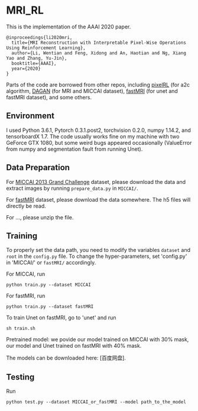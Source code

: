 # MRI_RL

This is the implementation of the AAAI 2020 paper.

```
@inproceedings{li2020mri,
  title={MRI Reconstruction with Interpretable Pixel-Wise Operations Using Reinforcement Learning},
  author={Li, Wentian and Feng, Xidong and An, Haotian and Ng, Xiang Yao and Zhang, Yu-Jin},
  booktitle={AAAI},
  year={2020}
}
```

Parts of the code are borrowed from other repos, including [pixelRL](https://github.com/rfuruta/pixelRL) (for a2c algorithm, [DAGAN](https://github.com/nebulaV/DAGAN/) (for MRI and MICCAI dataset), [fastMRI](https://github.com/facebookresearch/fastMRI) (for unet and fastMRI dataset), and some others.

## Environment

I used Python 3.6.1, Pytorch 0.3.1.post2, torchvision 0.2.0, numpy 1.14.2, and tensorboardX 1.7.
The code usually works fine on my machine with two GeForce GTX 1080, 
but some weird bugs appeared occasionally (ValueError from numpy and segmentation fault from running Unet).

## Data Preparation

For [MICCAI 2013 Grand Challenge](https://my.vanderbilt.edu/masi/workshops/) dataset, please download the data and extract images by running `prepare_data.py` in `MICCAI/`.

For [fastMRI](https://fastmri.med.nyu.edu/) dataset, please download the data somewhere. The h5 files will directly be read.

For ..., please unzip the file.



## Training

To properly set the data path, you need to modify the variables `dataset` and `root` in the `config.py` file.
To change the hyper-parameters, set 'config.py' in 'MICCAI/' or `fastMRI/` accordingly.

For MICCAI, run
```
python train.py --dataset MICCAI
```

For fastMRI, run
```
python train.py --dataset fastMRI
```

To train Unet on fastMRI, go to 'unet' and run
```
sh train.sh
```

Pretrained model: we povide our model trained on MICCAI with 30% mask, our model and Unet trained on fastMRI with 40% mask.

The models can be downloaded here: [百度网盘].


## Testing

Run
```
python test.py --dataset MICCAI_or_fastMRI --model path_to_the_model
```

